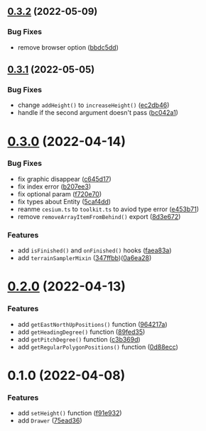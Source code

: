 ## [0.3.2](https://github.com/Gu-Miao/cesium-toolkit/compare/v0.3.1...v0.3.2) (2022-05-09)


### Bug Fixes

* remove browser option ([bbdc5dd](https://github.com/Gu-Miao/cesium-toolkit/commit/bbdc5dd121a36348982db936de39dc3d221e0b65))



## [0.3.1](https://github.com/Gu-Miao/cesium-toolkit/compare/v0.3.0...v0.3.1) (2022-05-05)


### Bug Fixes

* change `addHeight()` to `increaseHeight()` ([ec2db46](https://github.com/Gu-Miao/cesium-toolkit/commit/ec2db46b63c421e0a1d72ca97a33fd1fc808f57c))
* handle if the second argument doesn't pass ([bc042a1](https://github.com/Gu-Miao/cesium-toolkit/commit/bc042a1e9de5411273fff7c5cdf049b8bcf8f57e))



# [0.3.0](https://github.com/Gu-Miao/cesium-toolkit/compare/v0.2.0...v0.3.0) (2022-04-14)


### Bug Fixes

* fix graphic disappear ([c645d17](https://github.com/Gu-Miao/cesium-toolkit/commit/c645d17bb481bb968de8ab44aaea562887430cbc))
* fix index error ([b207ee3](https://github.com/Gu-Miao/cesium-toolkit/commit/b207ee326dec421c0fb0ab42f553380f9a663b7a))
* fix optional param ([f720e70](https://github.com/Gu-Miao/cesium-toolkit/commit/f720e70d1eb587c71e49e2ca807d21b2a2c829f2))
* fix types about Entity ([5caf4dd](https://github.com/Gu-Miao/cesium-toolkit/commit/5caf4dda00dc5eac68bb6c86dd8903c1f35e30ed))
* reanme `cesium.ts` to `toolkit.ts` to aviod type error ([e453b71](https://github.com/Gu-Miao/cesium-toolkit/commit/e453b71664f1a352198bfc6df4185cd8e48f8abc))
* remove `removeArrayItemFromBehind()` export ([8d3e672](https://github.com/Gu-Miao/cesium-toolkit/commit/8d3e672ef816e429ddd112bb5d4f276d82cc4719))


### Features

* add `isFinished()` and `onFinished()` hooks ([faea83a](https://github.com/Gu-Miao/cesium-toolkit/commit/faea83a69e08e73097b2e66a5c310cbff47c49cf))
* add `terrainSamplerMixin` ([347ffbb](https://github.com/Gu-Miao/cesium-toolkit/commit/347ffbbda2bc92daf64fa03fc7665ccade699dc9))([0a6ea28](https://github.com/Gu-Miao/cesium-toolkit/commit/0a6ea282922bcc0353f79bbc8a02d354a422b210))



# [0.2.0](https://github.com/Gu-Miao/cesium-toolkit/compare/v0.1.0...v0.2.0) (2022-04-13)


### Features

* add `getEastNorthUpPositions()` function ([964217a](https://github.com/Gu-Miao/cesium-toolkit/commit/964217a3ce1193d65eac74f61acb7486991fc403))
* add `getHeadingDegree()` function ([89fed35](https://github.com/Gu-Miao/cesium-toolkit/commit/89fed35e72a80a58c3a87de38a2da4cf4c25d7fb))
* add `getPitchDegree()` function ([c3b369d](https://github.com/Gu-Miao/cesium-toolkit/commit/c3b369d0578254ba57d9867994f4466434a19718))
* add `getRegularPolygonPositions()` function ([0d88ecc](https://github.com/Gu-Miao/cesium-toolkit/commit/0d88ecca844b49214c0290334101184f830d9593))



# 0.1.0 (2022-04-08)


### Features

* add `setHeight()` function ([f91e932](https://github.com/Gu-Miao/cesium-toolkit/commit/f91e93211bf03339fd7cf2cbe21ae54c3af58d13))
* add `Drawer` ([75ead36](https://github.com/Gu-Miao/cesium-toolkit/commit/75ead36abef3d7282b162d49506ad9a80887075f))



